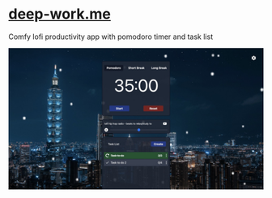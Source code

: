 # [deep-work.me](https://deep-work.me)

Comfy lofi productivity app with pomodoro timer and task list

![Screenshot of application](screenshot.jpeg)

